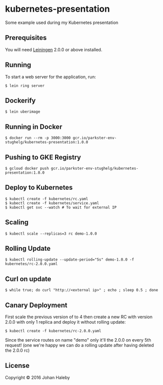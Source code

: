 # kubernetes-presentation
Some example used during my Kubernetes presentation

## Prerequisites

You will need [Leiningen][] 2.0.0 or above installed.

[leiningen]: https://github.com/technomancy/leiningen

## Running

To start a web server for the application, run:

    $ lein ring server
    
## Dockerify

    $ lein uberimage

## Running in Docker
    
    $ docker run --rm -p 3000:3000 gcr.io/parkster-env-stughelg/kubernetes-presentation:1.0.0

## Pushing to GKE Registry

    $ gcloud docker push gcr.io/parkster-env-stughelg/kubernetes-presentation:1.0.0
    
## Deploy to Kubernetes

    $ kubectl create -f kubernetes/rc.yaml
    $ kubectl create -f kubernetes/service.yaml
    $ kubectl get svc --watch # To wait for external IP

## Scaling
    
    $ kubectl scale --replicas=3 rc demo-1.0.0
    
## Rolling Update

    $ kubectl rolling-update --update-period="5s" demo-1.0.0 -f kubernetes/rc-2.0.0.yaml
     
 
## Curl on update 

    $ while true; do curl "http://<external ip>" ; echo ; sleep 0.5 ; done
    
## Canary Deployment

First scale the previous version of to 4 then create a new RC with version 2.0.0 with only 1 replica and deploy it without rolling update:
    
    $ kubectl create -f kubernetes/rc-2.0.0.yaml
    
Since the service routes on name "demo" only it'll the 2.0.0 on every 5th request! (one we're happy we can do a rolling update after having deleted the 2.0.0 rc)

## License

Copyright © 2016 Johan Haleby